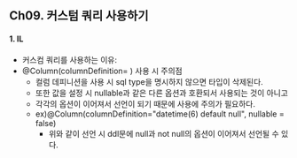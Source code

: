 ## Ch09. 커스텀 쿼리 사용하기
#### 1. IL
- 커스컴 쿼리를 사용하는 이유:
- @Column(columnDefinition= ) 사용 시 주의점
  - 컬럼 데피니션을 사용 시 sql type을 명시하지 않으면 타입이 삭제된다.
  - 또한 값을 설정 시 nullable과 같은 다른 옵션과 호환되서 사용되는 것이 아니고
  - 각각의 옵션이 이어져서 선언이 되기 때문에 사용에 주의가 필요하다.
  - ex)@Column(columnDefinition="datetime(6) default null", nullable = false)
    - 위와 같이 선언 시 ddl문에 null과 not null의 옵션이 이어져서 선언될 수 있다.